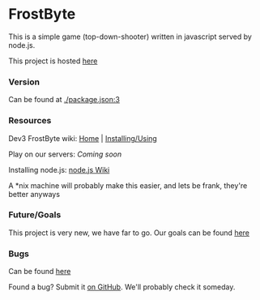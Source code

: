 # FrostByte
This is a simple game (top-down-shooter) written in javascript served by node.js.

This project is hosted [here](http://gitlab.mke8.me/mkeedlinger/top-down-shooter)

### Version
Can be found at [./package.json:3](http://gitlab.mke8.me/mkeedlinger/top-down-shooter/blob/master/package.json#L3)

### Resources
Dev3 FrostByte wiki:  [Home](http://gitlab.mke8.me/mkeedlinger/top-down-shooter/wikis/home)  |  [Installing/Using](http://gitlab.mke8.me/mkeedlinger/top-down-shooter/wikis/How-to-install)

Play on our servers: _Coming soon_

Installing node.js: [node.js Wiki](https://github.com/joyent/node/wiki/Installing-Node.js-via-package-manager)

A *nix machine will probably make this easier, and lets be frank, they're better anyways

### Future/Goals
This project is very new, we have far to go. Our goals can be found [here](http://gitlab.mke8.me/mkeedlinger/top-down-shooter/issues?assignee_id=&label_name=feature&milestone_id=&scope=&sort=&state=)

### Bugs
Can be found [here](http://gitlab.mke8.me/mkeedlinger/top-down-shooter/issues)

Found a bug? Submit it [on GitHub](https://github.com/WeAreDev3/FrostByte/issues). We'll probably check it someday.